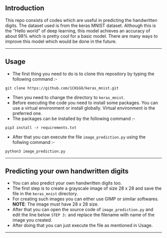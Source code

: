 ## Introduction

This repo consists of codes which are useful in predicting the handwritten digits. The dataset used is from the keras MNIST dataset. Although this is the "Hello world" of deep learning, this model achieves an accuracy of about 98% which is pretty cool for a basic model. There are many ways to improve this model which would be done in the future.

---

## Usage
* The first thing you need to do is to clone this repository by typing the following command :-

`git clone https://github.com/1CH1GO/keras_mnist.git`

* Then you need to change the directory to `keras_mnist`.
* Before executing the code you need to install some packages. You can use a virtual environment or install globally. Virtual environment is the preferred one.
* The packages can be installed by the following command :-

`pip3 install -r requirements.txt`

* After that you can execute the file `image_prediction.py` using the follwing command :-

`python3 image_prediction.py`

---

## Predicting your own handwritten digits
* You can also predict your own handwritten digits too.
* The first step is to create a grayscale image of size 28 x 28 and save the file in the `keras_mnist` directory.
* For creating such images you can either use GIMP or similar softwares.</br>
**NOTE**: The image must have 28 x 28 size.
* After that you can open the source code of `image_prediction.py` and edit the line below `STEP 3:` and replace the filename with name of the image you created.
* After doing that you can just execute the file as mentioned in Usage.

---



